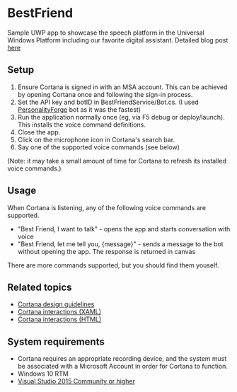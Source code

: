# BestFriend

Sample UWP app to showcase the speech platform in the Universal Windows Platform including our favorite digital assistant. Detailed blog post [here](http://metulev.com/meet-the-speech-platform-in-windows-10/)

## Setup

1. Ensure Cortana is signed in with an MSA account. This can be achieved by opening Cortana once and following the sign-in process. 
2. Set the API key and botID in BestFriendService/Bot.cs. (I used [PersonalityForge](http://www.personalityforge.com/) bot as it was the fastest)
3. Run the application normally once (eg, via F5 debug or deploy/launch). This installs the voice command definitions.
4. Close the app.
5. Click on the microphone icon in Cortana's search bar. 
6. Say one of the supported voice commands (see below)

(Note: it may take a small amount of time for Cortana to refresh its installed voice commands.)

## Usage

When Cortana is listening, any of the following voice commands are supported.

- "Best Friend, I want to talk" - opens the app and starts conversation with voice
- "Best Friend, let me tell you, {message}" - sends a message to the bot without opening the app. The response is returned in canvas

There are more commands supported, but you should find them youself.

## Related topics

-  [Cortana design guidelines](https://msdn.microsoft.com/en-us/library/windows/apps/xaml/dn974233.aspx)
-  [Cortana interactions (XAML)](https://msdn.microsoft.com/en-us/library/windows/apps/xaml/dn974230.aspx)
-  [Cortana interactions (HTML)](https://msdn.microsoft.com/en-us/library/windows/apps/dn974231.aspx)

## System requirements

* Cortana requires an appropriate recording device, and the system must be associated with a Microsoft Account in order for Cortana to function.
* Windows 10 RTM
* [Visual Studio 2015 Community or higher](https://www.visualstudio.com/en-us/products/visual-studio-community-vs.aspx)
